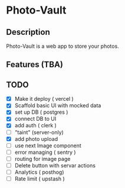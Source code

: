 # Photo-Vault

## Description

Photo-Vault is a web app to store your photos.

## Features (TBA)


## TODO

- [x] Make it deploy ( vercel )
- [x] Scaffold basic UI with mocked data
- [x] set up DB ( postgres )
- [x] connect DB to UI
- [x] add auth ( clerk )
- [ ] "taint" (server-only)
- [x] add photo upload
- [ ] use next Image component
- [ ] error managing ( sentry )
- [ ] routing for image page
- [ ] Delete button with servar actions
- [ ] Analytics ( posthog)
- [ ] Rate limit ( upstash )
